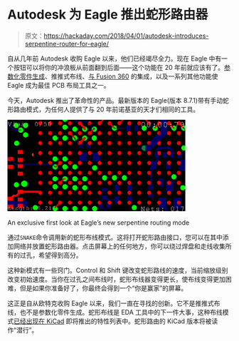 # Autodesk 为 Eagle 推出蛇形路由器

> 原文：<https://hackaday.com/2018/04/01/autodesk-introduces-serpentine-router-for-eagle/>

自从几年前 Autodesk 收购 Eagle 以来，他们已经竭尽全力。现在 Eagle 中有一个按钮可以将你的冲浪板从前面翻到后面——这个功能在 20 年前就应该有了。[参数化零件生成](https://hackaday.com/2018/03/08/autodesk-introduces-parametric-part-generation/)、推推式布线、[与 Fusion 360](https://hackaday.com/2017/08/09/new-release-makes-eagle-and-fusion-360-besties/) 的集成，以及一系列其他功能使 Eagle 成为最佳 PCB 布局工具之一。

今天，Autodesk 推出了革命性的产品。最新版本的 Eagle(版本 8.7.1)带有手动蛇形路由模式，为任何人提供了与 20 年前诺基亚的天才们相同的工具。

[![](img/46bf9d202ca42139e96cae44dfd8c7b5.png)](https://hackaday.com/wp-content/uploads/2018/03/serpentine.png)

An exclusive first look at Eagle’s new serpentine routing mode

通过`SNAKE`命令调用新的蛇形布线模式。这将打开蛇形路由接口，您可以在其中添加网络并放置蛇形路由器。点击屏幕上的任何地方，你可以绕过焊盘和走线收集所有的过孔，希望得到高分。

这种新模式有一些窍门。Control 和 Shift 键改变蛇形路线的速度，当前缩放级别改变初始速度。当你在过孔之间布线时，蛇形布线器变得更长，使布线变得更加困难，但是如果你准备好了，你最终会得到一个“你是赢家”的屏幕。

这正是自从欧特克收购 Eagle 以来，我们一直在寻找的创新。它不是推推式布线，也不是参数化零件生成。蛇形布线是 EDA 工具中的下一件大事，这种布线模式[已经出现在 KiCad](https://github.com/KiCad) 即将推出的特性列表中。蛇形路由的 KiCad 版本将被读作“潜行”。